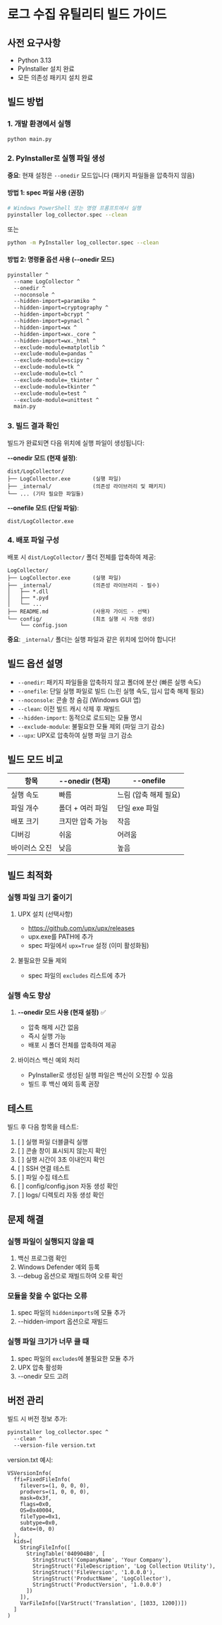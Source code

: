 # 로그 수집 유틸리티 빌드 가이드

## 사전 요구사항

- Python 3.13
- PyInstaller 설치 완료
- 모든 의존성 패키지 설치 완료

## 빌드 방법

### 1. 개발 환경에서 실행

```bash
python main.py
```

### 2. PyInstaller로 실행 파일 생성

**중요**: 현재 설정은 `--onedir` 모드입니다 (패키지 파일들을 압축하지 않음)

#### 방법 1: spec 파일 사용 (권장)

```bash
# Windows PowerShell 또는 명령 프롬프트에서 실행
pyinstaller log_collector.spec --clean
```

또는

```bash
python -m PyInstaller log_collector.spec --clean
```

#### 방법 2: 명령줄 옵션 사용 (--onedir 모드)

```bash
pyinstaller ^
  --name LogCollector ^
  --onedir ^
  --noconsole ^
  --hidden-import=paramiko ^
  --hidden-import=cryptography ^
  --hidden-import=bcrypt ^
  --hidden-import=pynacl ^
  --hidden-import=wx ^
  --hidden-import=wx._core ^
  --hidden-import=wx._html ^
  --exclude-module=matplotlib ^
  --exclude-module=pandas ^
  --exclude-module=scipy ^
  --exclude-module=tk ^
  --exclude-module=tcl ^
  --exclude-module=_tkinter ^
  --exclude-module=tkinter ^
  --exclude-module=test ^
  --exclude-module=unittest ^
  main.py
```

### 3. 빌드 결과 확인

빌드가 완료되면 다음 위치에 실행 파일이 생성됩니다:

**--onedir 모드 (현재 설정)**:
```
dist/LogCollector/
├── LogCollector.exe       (실행 파일)
├── _internal/             (의존성 라이브러리 및 패키지)
└── ... (기타 필요한 파일들)
```

**--onefile 모드 (단일 파일)**:
```
dist/LogCollector.exe
```

### 4. 배포 파일 구성

배포 시 `dist/LogCollector/` 폴더 전체를 압축하여 제공:

```
LogCollector/
├── LogCollector.exe       (실행 파일)
├── _internal/             (의존성 라이브러리 - 필수)
│   ├── *.dll
│   ├── *.pyd
│   └── ...
├── README.md              (사용자 가이드 - 선택)
└── config/                (최초 실행 시 자동 생성)
    └── config.json
```

**중요**: `_internal/` 폴더는 실행 파일과 같은 위치에 있어야 합니다!

## 빌드 옵션 설명

- `--onedir`: 패키지 파일들을 압축하지 않고 폴더에 분산 (빠른 실행 속도)
- `--onefile`: 단일 실행 파일로 빌드 (느린 실행 속도, 임시 압축 해제 필요)
- `--noconsole`: 콘솔 창 숨김 (Windows GUI 앱)
- `--clean`: 이전 빌드 캐시 삭제 후 재빌드
- `--hidden-import`: 동적으로 로드되는 모듈 명시
- `--exclude-module`: 불필요한 모듈 제외 (파일 크기 감소)
- `--upx`: UPX로 압축하여 실행 파일 크기 감소

## 빌드 모드 비교

| 항목 | --onedir (현재) | --onefile |
|------|----------------|-----------|
| 실행 속도 | 빠름 | 느림 (압축 해제 필요) |
| 파일 개수 | 폴더 + 여러 파일 | 단일 exe 파일 |
| 배포 크기 | 크지만 압축 가능 | 작음 |
| 디버깅 | 쉬움 | 어려움 |
| 바이러스 오진 | 낮음 | 높음 |

## 빌드 최적화

### 실행 파일 크기 줄이기

1. UPX 설치 (선택사항)
   - https://github.com/upx/upx/releases
   - upx.exe를 PATH에 추가
   - spec 파일에서 `upx=True` 설정 (이미 활성화됨)

2. 불필요한 모듈 제외
   - spec 파일의 `excludes` 리스트에 추가

### 실행 속도 향상

1. **--onedir 모드 사용 (현재 설정)** ✅
   - 압축 해제 시간 없음
   - 즉시 실행 가능
   - 배포 시 폴더 전체를 압축하여 제공

2. 바이러스 백신 예외 처리
   - PyInstaller로 생성된 실행 파일은 백신이 오진할 수 있음
   - 빌드 후 백신 예외 등록 권장

## 테스트

빌드 후 다음 항목을 테스트:

1. [ ] 실행 파일 더블클릭 실행
2. [ ] 콘솔 창이 표시되지 않는지 확인
3. [ ] 실행 시간이 3초 이내인지 확인
4. [ ] SSH 연결 테스트
5. [ ] 파일 수집 테스트
6. [ ] config/config.json 자동 생성 확인
7. [ ] logs/ 디렉토리 자동 생성 확인

## 문제 해결

### 실행 파일이 실행되지 않을 때

1. 백신 프로그램 확인
2. Windows Defender 예외 등록
3. --debug 옵션으로 재빌드하여 오류 확인

### 모듈을 찾을 수 없다는 오류

1. spec 파일의 `hiddenimports`에 모듈 추가
2. --hidden-import 옵션으로 재빌드

### 실행 파일 크기가 너무 클 때

1. spec 파일의 `excludes`에 불필요한 모듈 추가
2. UPX 압축 활성화
3. --onedir 모드 고려

## 버전 관리

빌드 시 버전 정보 추가:

```bash
pyinstaller log_collector.spec ^
  --clean ^
  --version-file version.txt
```

version.txt 예시:

```
VSVersionInfo(
  ffi=FixedFileInfo(
    filevers=(1, 0, 0, 0),
    prodvers=(1, 0, 0, 0),
    mask=0x3f,
    flags=0x0,
    OS=0x40004,
    fileType=0x1,
    subtype=0x0,
    date=(0, 0)
  ),
  kids=[
    StringFileInfo([
      StringTable('040904B0', [
        StringStruct('CompanyName', 'Your Company'),
        StringStruct('FileDescription', 'Log Collection Utility'),
        StringStruct('FileVersion', '1.0.0.0'),
        StringStruct('ProductName', 'LogCollector'),
        StringStruct('ProductVersion', '1.0.0.0')
      ])
    ]),
    VarFileInfo([VarStruct('Translation', [1033, 1200])])
  ]
)
```
